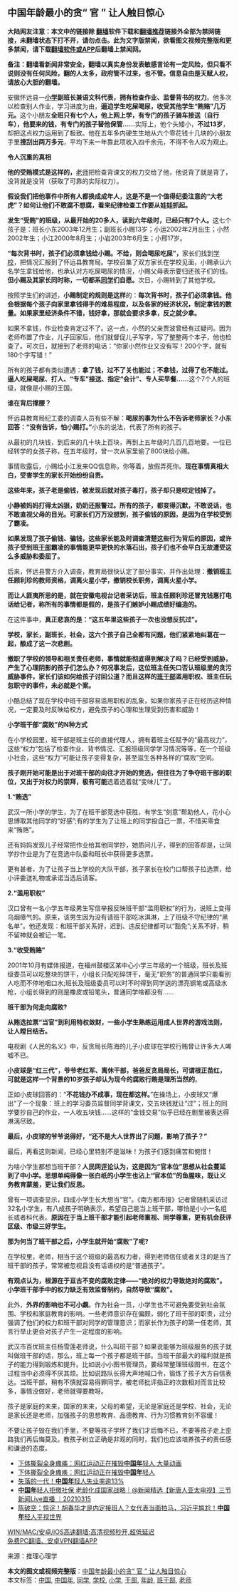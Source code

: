  <h2>中国年龄最小的贪“ 官 ” 让人触目惊心</h2> <p class="notice"><b>大陆网友注意：本文中的链接除 <a href="https://github.com/bannedbook/fanqiang" >翻墙</a>软件下载和<a href="https://github.com/killgcd/justmysocks/blob/master/README.md">翻墙推荐</a>链接外全部为禁网链接，未翻墙状态下打不开，请勿点击。此为文字版禁闻，欲看图文视频完整版和更多禁闻，请下载<a href="https://github.com/bannedbook/fanqiang">翻墙软件或APP</a>后翻墙上禁闻网。</p><p>备注：翻墙看新闻非常安全，翻墙以真实身份发表敏感言论有一定风险，但只看不说则没有任何风险，翻的人太多，政府管不过来，也不管。信息自由是天赋人权，请放心大胆的翻墙。</b></p>  <div class="entry"> <p id="conimg">安徽怀远县一<strong><a href="https://www.bannedbook.org/bnews/tag/%E5%B0%8F%E5%AD%A6/" class="st_tag internal_tag" rel="tag" title="标签 小学 下的日志">小学</a>副班长兼语文科代表，拥有检查作业、监督背书的权力</strong>。他多次以检查别人作业，学习进度为由，<strong>逼迫学生吃屎喝尿，收受其他学生“贿赂”几万元。</strong>这个小朋友<strong>全班只有七个人，他上网上学，有专门的孩子骑车接送（自行车），他要来的钱，有专门的孩子替他保管……</strong>实际上，他个头矮小，<strong>不过13岁</strong>，却把这点权力运用到了极致。他在五年多内硬生生地从六个零花钱十几块的小朋友手里<strong>搜刮出两万多元</strong>，平均下来一年靠此项收入四千余元，不得不令人叹为观止。</p> <p><strong>令人沉重的真相</strong></p> <p><strong>他的受贿模式是这样的</strong><strong>，</strong><a href="https://www.bannedbook.org/bnews/tag/%e8%80%81%e5%b8%88/" class="st_tag internal_tag" rel="tag" title="标签 老师 下的日志">老师</a>把检查背课文的权力交给了他，他说背了就是背了，没背就是没背（获取了可靠的实际权力）。</p> <p><strong>假设我们把他事件中所有人都换成成年人，这是不是一个值得纪委注意的“大老虎”？如何让他们不敢腐不想腐，看来纪律检查工作要从娃娃抓起。</strong></p> <p><strong>发生“受贿”的班级，从最开始的20多人，读到六年级时，已经只有7个人。</strong>这七个孩子是：班长小东2003年12月生；副班长小赐13岁；小运2002年2月出生；小然2002年生；小江2000年8月生；小岩2003年6月生；小邢17岁。</p> <p><strong>“每次背书时，孩子们必须拿钱给小赐。不给，则会喝尿吃屎”，</strong>家长们找到<a href="https://www.bannedbook.org/bnews/tag/%e5%ad%a6%e6%a0%a1/" class="st_tag internal_tag" rel="tag" title="标签 学校 下的日志">学校</a>，把情况汇报到了怀远县教育局。学校召集了双方家长在学校见面，小赐承认六名学生拿钱给他，也承认对方吃屎喝尿的情况，小赐父母表示要归还孩子们的钱。<strong>但小赐及其家长同时称，一切都系<a href="https://www.bannedbook.org/bnews/tag/%e5%90%8c%e5%ad%a6/" class="st_tag internal_tag" rel="tag" title="标签 同学 下的日志">同学</a>们自愿。</strong>次日，小赐转到了其他学校。</p> <p>按照学生们的讲述，<strong>小赐制定的规则是这样</strong>的：<strong>每次背书时，孩子们必须拿钱。他会根据每个孩子向家里拿钱得手的难易程度，以及各家的经济状况，制定拿钱的数量。如果家里经济条件不错，钱好拿，那就会要求多拿，反之就少拿。</strong></p> <p>如果不拿钱，作业检查肯定过不了。这一点，小然的父亲贾波曾经有过疑问。因为老师布置了作业，儿子回家后，他们就督促儿子写字，写了整整两个本子，他也检查了。可次日，就接到了老师的电话：“你家小然作业又没有写！200个字，就有180个字写错！”</p> <p>所有的孩子都有类似遭遇：<strong>拿了钱，过不了关也能过；不拿钱，过得了也不能过。逼人吃屎喝尿、打人、“专车”接送、指定“会计”、专人买早餐……</strong>这个7个人的班级，就像是小赐的王国。</p> <p><strong>谁在背后撑腰？</strong></p> <p>怀远县教育局纪工委的调查人员有些不解：<strong>喝尿的事为什么不告诉老师家长？小东回答：“没有告诉，怕小赐打。”</strong>小东的说法，代表了所有的孩子。</p> <p>从最初的几块钱，到后来的几十块上百块，再到上五年级时几百几百地要。一位已经转学的女孩子称，在五年级时，曾一次从家里偷了800块给小赐。</p>  <p>事情败露后，小赐给小江发来QQ信息称，你等着，放假弄死你。<strong>现在事情真相大白，受害学生的家长开始纷纷自责。</strong></p> <p><strong>这些年来，孩子老是偷钱，被发现后就对孩子毒打，孩子却只是咬定钱掉了。</strong></p> <p><strong>小静被妈妈打得太凶狠，奶奶还报警过。所有的孩子，都变得沉默，不敢说话，也不敢直视父母的目光。可家长们万万没想到，孩子偷钱的原因，是因为在学校受到了霸凌。</strong></p> <p><strong>如果发现了孩子偷钱、骗钱，这些家长能及时调查清楚这些行为背后的原因，或许孩子受到班<a href="https://www.bannedbook.org/bnews/tag/%E5%B9%B2%E9%83%A8/" class="st_tag internal_tag" rel="tag" title="标签 干部 下的日志">干部</a>霸凌的事情能更早更快的水落石出，孩子们也不会平白无故遭受这么多威胁和委屈了。</strong></p> <p>后来，怀远县警方介入调查，教育局很快认定了部分事实，并作出处理：<strong>撤销班主任顾利珍的教师资格，调离火星小学，撤销校长职务，调离火星小学。</strong></p> <p><strong>而让人匪夷所思的是，就在安徽电视台记者采访后，班主任顾利珍还冒充钱惠打电话给记者，称所有的事情都是假的，是孩子们嫉妒小赐成绩好编造的。</strong></p> <p>在这件事中，<strong>真正悲哀的是：“这五年里这些孩子一次也没想反抗过”。</strong></p> <p><strong>学校，家长，副班长，社会，这六个孩子自己全都有问题，他们紧紧地纠葛在一起，酿成了这一次悲剧。</strong></p> <p><strong>撤职了学校的领导和相关责任老师，事情就能彻底得到解决了吗？已经受到威胁，产生了心理阴影的孩子们怎么办？何况事发后，这位班主任矢口否认班级里的贪污威胁事件，家长们该如何给孩子讨回公道？而且这样的<a href="https://www.bannedbook.org/bnews/tag/%E7%8F%AD%E5%B9%B2%E9%83%A8/" class="st_tag internal_tag" rel="tag" title="标签 班干部 下的日志">班干部</a>滥用职权、班主任玩忽职守的事件，未必就是个案。</strong></p> <p>小酷总结了现在学校中班干部容易滥用职权的乱象，如果你家孩子正在经历这种情况，一定要及时反映给校方，避免孩子的心理和生理受到伤害和威胁！</p> <p><strong>小学班干部“腐败”的N种方式</strong></p> <p>在小学校园里，班干部是班主任的直接代理人，拥有着班主任赋予的“最高权力”，这些“权力”包括了检查作业、背书情况、汇报班级同学学习情况等等，在一个班级小社会，这些“权力”可能让孩子变得复杂，甚至滋生各种各样的“腐败”空间。</p>  <p><strong>孩子刚开始可能是出于对班干部的向往才开始的竞选，但往往为了争夺班干部的职位，又出于对权力的崇拜，极有可能</strong>选着选着就“变味儿”了。</p> <p><strong>1.“贿选”</strong></p> <p>武汉一所小学的学生，为了在班干部竞选中获胜，有学生“刻意”帮助他人，花小心思博取其他同学的“好感”;有的学生为了让班上的同学投自己一票，不惜买零食来“贿赂”。</p> <p>还有妈妈发现儿子经常把作业给其他同学抄，她质问儿子，得到的回答却是，让同学抄作业是为了在竞选中队委和班长中获得更多选票。</p> <p>更有甚者，为了让孩子当上学校的大队干部，孩子家长在校门口帮孩子拉选票，给小评委送礼物或承诺当选后请客。</p> <p><strong>2.“滥用职权”</strong></p> <p>汉口曾有一名小学五年级男生写信举报反映班干部“滥用职权”的行为，说班上变得乌烟瘴气的。原来，该男生因为没有请班干部吃冰淇淋，上了班级不守纪律的“黑名单”。他还发现：和班干部关系好，迟到、违反纪律都可以“豁免”;关系不好，稍不留神就会被记一笔。</p> <p><strong>3.“收受贿赂”</strong></p> <p>2001年10月有媒体报道，在福州鼓楼区某中心小学三年级的一个班级，班长及班级委员可以吃整块的饼干，小组长只配吃碎饼干，毫无“职务”的普通同学只能看别人吃而不停地咽口水;班长及班级委员可以时不时得到同学送的漂亮钢笔或高级水枪，小组长得到的则是橡皮或铅笔头，普通同学啥都没有……</p> <p><strong>班干部为何走向腐败?</strong></p> <p><strong>从贿选拉票“当官”到利用特权敛财，一些小学生熟练运用成人世界的游戏法则，让人瞠目结舌。</strong></p> <p>电视剧《人民的名义》中，反贪局长陈海的儿子小皮球在学校行贿曾让许多大人唏嘘不已。</p>  <p><strong>小皮球是“红三代”，爷爷老红军、离休干部，爸爸反贪局局长，可谓根正苗红，可就是这样一个背景的10岁孩子却认为现今的腐败行贿是理所当然的</strong>。</p> <p>正如小皮球回答的：“<strong>不花钱办不成事，现在都这样</strong><strong>。</strong>”在操场上，小皮球又“爆出”了一个现象：班上的学习委员监督同学背课文，交五块钱就让“过”；班上的同学要抄自己的作业，一人收五块钱……这样的“金钱交易”似乎已经在剧里被表达得淋漓尽致。</p> <p><strong>最后，小皮球的爷爷说得好，“还不是大人世界出了问题，影响了孩子？”</strong></p> <p>最后，再看这则新闻，已经心里特别不是滋味！为孩子们感到痛苦和惋惜！</p> <p>为啥小学生都想当班干部？<strong>人民网<span class='wp_keywordlink_affiliate'><a href="https://www.bannedbook.org/bnews/comments/" title="新闻评论" target="_blank">评论</a></span>认为，这是因为“官本位”思想从社会蔓延到了中小学</strong><strong>。思想单纯得像一张白纸的小学生也沾上“官本位”的鱼腥味，既让义务教育蒙羞，更让我们反思。</strong></p> <p>曾有一项调查显示，四成小学生长大想当“官”。《南方都市报》记者曾随机采访过32名小学生，有八成孩子明确表示，希望自己能当上班干部，哪怕是小小一名组长或者科代表。<strong>原因在于当上班干部才能引起老师重视、同学尊重，更有机会获评区级、市级三好学生。</strong></p> <p><strong>那为何当了班干部之后，小学生就开始“腐败”了呢?</strong></p> <p>在学校里，老师，相当于这个班级的最高权力者，得到老师信任或者关注的是当了班干部的孩子，常常被忽视且没有话语权的是“普通孩子”。</p> <p><strong>有观点认为，根源在于亘古不变的腐败定律——“绝对的权力导致绝对的腐败”。小学班干部手中的权力缺乏有效监督制约，自然导致“腐败”。</strong></p> <p>此外，<strong>外界的影响也不可小觑</strong>。作为社会一员，小学生也不可避免要受到社会氛围、学校和家庭教育的影响。一些老师意识存在偏颇，弱化了班干部的职责，过分强调了他们的权力和班干部对同学的管理意识；而家长作为孩子的第一任老师，其言行举止更会对孩子产生一定程度的影响。</p> <p>武汉市百优班主任杨雪莲老师说，什么叫班干部？如果说能够为班级服务的孩子就叫做班干部的话，那么，班上每一个孩子都是班干部。当班干部最大的福利就是孩子的能力得到锻炼和提升。比如说小小图书管理员，要经常整理班级图书，在这个过程当中必须得不厌其烦。比如说路队长得大声地喊口令，锻炼了孩子大方自信表达。当班干部，稍有不慎就容易得罪同学，被老师批评指正的次数相对而言比较多，事情没做好，老师就得要教呀。</p> <p>孩子是家庭的未来，国家的未来，父母的希望，无论是家庭还是学校、社会，无论是家长还是老师，加强孩子的思想教育、品德教育、行为习惯教育刻不容缓！</p>  <p>不要让孩子毁在我们手里，不要等孩子学坏了我们才后悔不已，不要等孩子走上歪路我们再后悔莫及。教孩子树立正确是非观的同时，我们也应该培养孩子的责任感和谦逊的态度。</p> <ul class='op-related-articles' title='相关阅读'> <li><a href='https://www.bannedbook.org/bnews/topimagenews/20210323/1510748.html' target='_blank'>下体撕裂全身瘫痪：网红运动正在摧毁<b>中国年</b>轻人 大量动画</a></li> <li><a href='https://www.bannedbook.org/bnews/lifebaike/20210322/1510205.html' target='_blank'>下体撕裂全身瘫痪：网红运动正在摧毁<b>中国年</b>轻人</a></li> <li><a href='https://www.bannedbook.org/bnews/finance/20210316/1505721.html' target='_blank'>失落的一代！<b>中国年</b>轻人失业率逾13%</a></li> <li><a href='https://www.bannedbook.org/bnews/bannedvideo/20210315/1505260.html' target='_blank'><b>中国年</b>轻人拒缴社保 老龄化成国家战略｜@新闻精选【新唐人亚太电视】三节新闻Live直播 ｜20210315</a></li> <li><a href='https://www.bannedbook.org/bnews/bannedvideo/20210309/1501333.html' target='_blank'>陈破空：惊诧！胡春华才是内定接班人？女代表当面拍马，习近平尴尬！<b>中国年</b>轻人平视世界</a></li> </ul> <p class="texttj"> <a href="https://github.com/bannedbook/fanqiang/wiki/V2ray%E6%9C%BA%E5%9C%BA" target="_blank">WIN/MAC/安卓/iOS高速翻墙:高清视频秒开,超低延迟</a><br/> <a href="https://github.com/bannedbook/fanqiang/wiki/%E7%A6%81%E9%97%BB%E7%BD%91%E5%AE%89%E5%8D%93%E7%BF%BB%E5%A2%99%E6%96%B0%E9%97%BBAPP" target="_blank">免费PC翻墙、安卓VPN翻墙APP</a></p><p> 来源：推理心理学 </p><a name='sharetosocial'></a>       <div><b>本文的图文或视频完整版</b>：<a href='https://www.bannedbook.org/bnews/comments/20210401/1517122.html'>中国年龄最小的贪“ 官 ” 让人触目惊心</a></div>  </div><!--END ENTRY--> <div class="postfooter"> <div>本文标签：<a href="https://www.bannedbook.org/bnews/tag/%E4%B8%AD%E5%9B%BD/" rel="tag">中国</a>, <a href="https://www.bannedbook.org/bnews/tag/%E4%B8%AD%E5%9B%BD%E5%B9%B4/" rel="tag">中国年</a>, <a href="https://www.bannedbook.org/bnews/tag/%e5%90%8c%e5%ad%a6/" rel="tag">同学</a>, <a href="https://www.bannedbook.org/bnews/tag/%e5%ad%a6%e6%a0%a1/" rel="tag">学校</a>, <a href="https://www.bannedbook.org/bnews/tag/%E5%B0%8F%E5%AD%A6/" rel="tag">小学</a>, <a href="https://www.bannedbook.org/bnews/tag/%E5%B9%B2%E9%83%A8/" rel="tag">干部</a>, <a href="https://www.bannedbook.org/bnews/tag/%E5%B9%B4%E9%BE%84/" rel="tag">年龄</a>, <a href="https://www.bannedbook.org/bnews/tag/%E7%8F%AD%E5%B9%B2%E9%83%A8/" rel="tag">班干部</a>, <a href="https://www.bannedbook.org/bnews/tag/%e8%80%81%e5%b8%88/" rel="tag">老师</a></div>  </div><!--END POSTFOOTER--> 